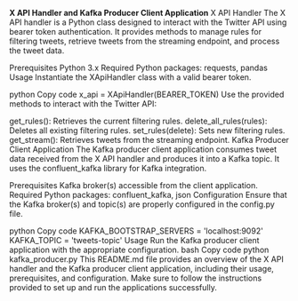 **X API Handler and Kafka Producer Client Application**
X API Handler
The X API handler is a Python class designed to interact with the Twitter API using bearer token authentication. It provides methods to manage rules for filtering tweets, retrieve tweets from the streaming endpoint, and process the tweet data.

Prerequisites
Python 3.x
Required Python packages: requests, pandas
Usage
Instantiate the XApiHandler class with a valid bearer token.

python
Copy code
x_api = XApiHandler(BEARER_TOKEN)
Use the provided methods to interact with the Twitter API:

get_rules(): Retrieves the current filtering rules.
delete_all_rules(rules): Deletes all existing filtering rules.
set_rules(delete): Sets new filtering rules.
get_stream(): Retrieves tweets from the streaming endpoint.
Kafka Producer Client Application
The Kafka producer client application consumes tweet data received from the X API handler and produces it into a Kafka topic. It uses the confluent_kafka library for Kafka integration.

Prerequisites
Kafka broker(s) accessible from the client application.
Required Python packages: confluent_kafka, json
Configuration
Ensure that the Kafka broker(s) and topic(s) are properly configured in the config.py file.

python
Copy code
KAFKA_BOOTSTRAP_SERVERS = 'localhost:9092'
KAFKA_TOPIC = 'tweets-topic'
Usage
Run the Kafka producer client application with the appropriate configuration.
bash
Copy code
python kafka_producer.py
This README.md file provides an overview of the X API handler and the Kafka producer client application, including their usage, prerequisites, and configuration. Make sure to follow the instructions provided to set up and run the applications successfully.